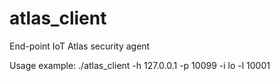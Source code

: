 # atlas_client
End-point IoT Atlas security agent

Usage example: ./atlas_client -h 127.0.0.1 -p 10099 -i lo -l 10001
